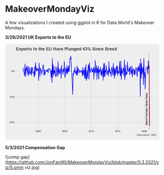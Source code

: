 # MakeoverMondayViz

A few visualizations I created using ggplot in R for Data.World's Makeover Mondays. 


**3/29/2021 UK Exports to the EU**


![eu exports](https://github.com/JonFain90/MakeoverMondayViz/blob/master/3.29.2021/viz/3_39_21_viz_21024_1.jpg)



**5/3/2021 Compensation Gap**


![comp gap](https://github.com/JonFain90/MakeoverMondayViz/blob/master/5.3.2021/viz/5.smm viz.jpg)
